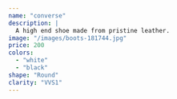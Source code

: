 ```yaml
---
name: "converse"
description: |
  A high end shoe made from pristine leather.
image: "/images/boots-181744.jpg"
price: 200
colors:
  - "white"
  - "black"
shape: "Round"
clarity: "VVS1"
---
```

